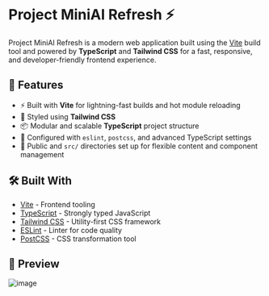 # Project MiniAI Refresh ⚡

Project MiniAI Refresh is a modern web application built using the [Vite](https://vitejs.dev/) build tool and powered by **TypeScript** and **Tailwind CSS** for a fast, responsive, and developer-friendly frontend experience.

## 🚀 Features

- ⚡ Built with **Vite** for lightning-fast builds and hot module reloading
- 🎨 Styled using **Tailwind CSS**
- 📦 Modular and scalable **TypeScript** project structure
- 🔧 Configured with `eslint`, `postcss`, and advanced TypeScript settings
- 📁 Public and `src/` directories set up for flexible content and component management

## 🛠️ Built With

- [Vite](https://vitejs.dev/) - Frontend tooling
- [TypeScript](https://www.typescriptlang.org/) - Strongly typed JavaScript
- [Tailwind CSS](https://tailwindcss.com/) - Utility-first CSS framework
- [ESLint](https://eslint.org/) - Linter for code quality
- [PostCSS](https://postcss.org/) - CSS transformation tool

## 📸 Preview
![image](https://github.com/user-attachments/assets/7282e8a2-c10c-46c5-886a-3a0e2f068762)


